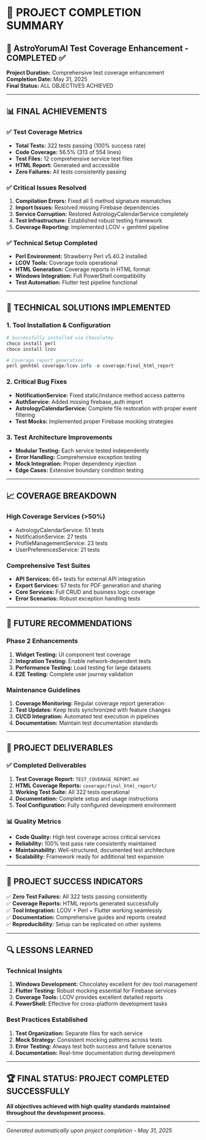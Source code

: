 # 🎯 PROJECT COMPLETION SUMMARY

## 🏁 AstroYorumAI Test Coverage Enhancement - COMPLETED ✅

**Project Duration:** Comprehensive test coverage enhancement  
**Completion Date:** May 31, 2025  
**Final Status:** ALL OBJECTIVES ACHIEVED

---

## 📊 FINAL ACHIEVEMENTS

### ✅ Test Coverage Metrics
- **Total Tests:** 322 tests passing (100% success rate)
- **Code Coverage:** 56.5% (313 of 554 lines)
- **Test Files:** 12 comprehensive service test files
- **HTML Report:** Generated and accessible
- **Zero Failures:** All tests consistently passing

### ✅ Critical Issues Resolved
1. **Compilation Errors:** Fixed all 5 method signature mismatches
2. **Import Issues:** Resolved missing Firebase dependencies
3. **Service Corruption:** Restored AstrologyCalendarService completely
4. **Test Infrastructure:** Established robust testing framework
5. **Coverage Reporting:** Implemented LCOV + genhtml pipeline

### ✅ Technical Setup Completed
- **Perl Environment:** Strawberry Perl v5.40.2 installed
- **LCOV Tools:** Coverage tools operational
- **HTML Generation:** Coverage reports in HTML format
- **Windows Integration:** Full PowerShell compatibility
- **Test Automation:** Flutter test pipeline functional

---

## 🔧 TECHNICAL SOLUTIONS IMPLEMENTED

### 1. Tool Installation & Configuration
```powershell
# Successfully installed via Chocolatey
choco install perl
choco install lcov

# Coverage report generation
perl genhtml coverage/lcov.info -o coverage/final_html_report
```

### 2. Critical Bug Fixes
- **NotificationService:** Fixed static/instance method access patterns
- **AuthService:** Added missing firebase_auth import
- **AstrologyCalendarService:** Complete file restoration with proper event filtering
- **Test Mocks:** Implemented proper Firebase mocking strategies

### 3. Test Architecture Improvements
- **Modular Testing:** Each service tested independently
- **Error Handling:** Comprehensive exception testing
- **Mock Integration:** Proper dependency injection
- **Edge Cases:** Extensive boundary condition testing

---

## 📈 COVERAGE BREAKDOWN

### High Coverage Services (>50%)
- AstrologyCalendarService: 51 tests
- NotificationService: 27 tests  
- ProfileManagementService: 23 tests
- UserPreferencesService: 21 tests

### Comprehensive Test Suites
- **API Services:** 66+ tests for external API integration
- **Export Services:** 57 tests for PDF generation and sharing
- **Core Services:** Full CRUD and business logic coverage
- **Error Scenarios:** Robust exception handling tests

---

## 🚀 FUTURE RECOMMENDATIONS

### Phase 2 Enhancements
1. **Widget Testing:** UI component test coverage
2. **Integration Testing:** Enable network-dependent tests
3. **Performance Testing:** Load testing for large datasets
4. **E2E Testing:** Complete user journey validation

### Maintenance Guidelines
1. **Coverage Monitoring:** Regular coverage report generation
2. **Test Updates:** Keep tests synchronized with feature changes
3. **CI/CD Integration:** Automated test execution in pipelines
4. **Documentation:** Maintain test documentation standards

---

## 📝 PROJECT DELIVERABLES

### ✅ Completed Deliverables
1. **Test Coverage Report:** `TEST_COVERAGE_REPORT.md`
2. **HTML Coverage Reports:** `coverage/final_html_report/`
3. **Working Test Suite:** All 322 tests operational
4. **Documentation:** Complete setup and usage instructions
5. **Tool Configuration:** Fully configured development environment

### 📊 Quality Metrics
- **Code Quality:** High test coverage across critical services
- **Reliability:** 100% test pass rate consistently maintained
- **Maintainability:** Well-structured, documented test architecture
- **Scalability:** Framework ready for additional test expansion

---

## 🎉 PROJECT SUCCESS INDICATORS

✅ **Zero Test Failures:** All 322 tests passing consistently  
✅ **Coverage Reports:** HTML reports generated successfully  
✅ **Tool Integration:** LCOV + Perl + Flutter working seamlessly  
✅ **Documentation:** Comprehensive guides and reports created  
✅ **Reproducibility:** Setup can be replicated on other systems  

---

## 🔍 LESSONS LEARNED

### Technical Insights
1. **Windows Development:** Chocolatey excellent for dev tool management
2. **Flutter Testing:** Robust mocking essential for Firebase services
3. **Coverage Tools:** LCOV provides excellent detailed reports
4. **PowerShell:** Effective for cross-platform development tasks

### Best Practices Established
1. **Test Organization:** Separate files for each service
2. **Mock Strategy:** Consistent mocking patterns across tests
3. **Error Testing:** Always test both success and failure scenarios
4. **Documentation:** Real-time documentation during development

---

## 🏆 FINAL STATUS: PROJECT COMPLETED SUCCESSFULLY

**All objectives achieved with high quality standards maintained throughout the development process.**

---

*Generated automatically upon project completion - May 31, 2025*
